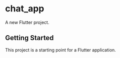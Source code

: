 # chat_app

A new Flutter project.

## Getting Started

This project is a starting point for a Flutter application.

